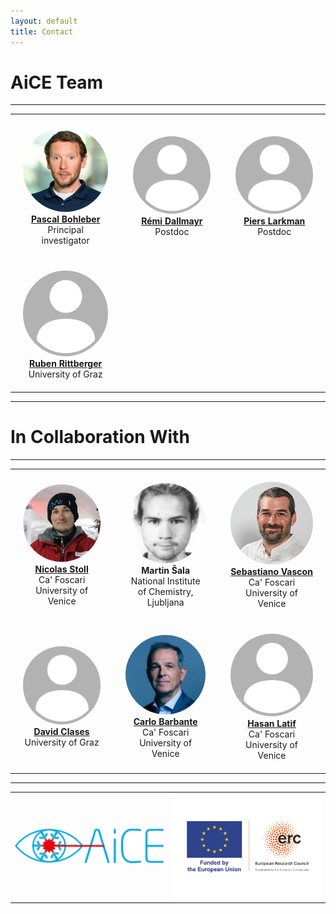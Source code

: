```yaml
---
layout: default
title: Contact
---
```


# AiCE Team

---

<div align="center">

<table>
  <tr>
    <td align="center" style="padding: 20px;">
      <img src="assets/pascal.png" width="300px" alt="Pascal" style="border-radius: 50%;"/><br />
      <strong> <a href="https://www.awi.de/ueber-uns/organisation/mitarbeiter/detailseite/pascal-bohleber.html" target="_blank"> Pascal Bohleber </a>  </strong><br />
      Principal investigator <br />
    </td>
    <td align="center" style="padding: 20px;">
      <img src="assets/placeholder.png" width="300px" alt="Remi" style="border-radius: 50%;"/><br />
      <strong> <a href="https://www.awi.de/en/about-us/organisation/staff/single-view/remi-dallmayr.html" target="_blank"> Rémi Dallmayr </a>  </strong><br />
      Postdoc<br />
    </td>
    <td align="center" style="padding: 20px;">
      <img src="assets/placeholder.png" width="300px" alt="Piers" style="border-radius: 50%;"/><br />
      <strong> <a href="https://www.awi.de/en/about-us/organisation/staff/single-view/piers-larkman.html" target="_blank"> Piers Larkman </a>  </strong><br />
      Postdoc<br />
    </td>
  </tr>
  <tr>
    <td align="center" style="padding: 20px;">
      <img src="assets/placeholder.png" width="300px" alt="David" style="border-radius: 50%;"/><br />
      <strong> <a href="https://www.awi.de/en/about-us/organisation/staff/single-view/ruben-rittberger.html" target="_blank"> Ruben Rittberger </a>  </strong><br />
      University of Graz<br />
    </td>
  </tr>
  
</table>

</div>

---

# In Collaboration With

---

<div align="center">

<table>
  <tr>
    <td align="center" style="padding: 20px;">
      <img src="assets/nico.jpg" width="300px" alt="Nico" style="border-radius: 50%;"/><br />
      <strong> <a href="https://www.unive.it/data/people/27488149" target="_blank"> Nicolas Stoll </a>  </strong><br />
      Ca' Foscari University of Venice <br />
    </td>
    <td align="center" style="padding: 20px;">
      <img src="assets/martin.png" width="300px" alt="Martin" style="border-radius: 50%;"/><br />
      <strong> Martin Šala </strong><br />
      National Institute of Chemistry, Ljubljana <br />
    </td>
    <td align="center" style="padding: 20px;">
      <img src="assets/seba.jpg" width="300px" alt="Sebastiano" style="border-radius: 50%;"/><br />
      <strong> <a href="https://www.unive.it/data/persone/9588235" target="_blank"> Sebastiano Vascon </a>  </strong><br />
      Ca' Foscari University of Venice<br />
    </td>
      </tr>
  <tr>
    <td align="center" style="padding: 20px;">
      <img src="assets/placeholder.png" width="300px" alt="David" style="border-radius: 50%;"/><br />
      <strong> <a href="https://online.uni-graz.at/kfu_online/wbForschungsportal.cbShowPortal?pPersonNr=131432&pMode=E" target="_blank"> David Clases </a>  </strong><br />
      University of Graz<br />
    </td>
    <td align="center" style="padding: 20px;">
      <img src="assets/carlo.jpg" width="300px" alt="Carlo" style="border-radius: 50%;"/><br />
      <strong> <a href="https://www.unive.it/data/people/5590288" target="_blank"> Carlo Barbante </a>  </strong><br />
      Ca' Foscari University of Venice<br />
    </td>
    <td align="center" style="padding: 20px;">
      <img src="assets/placeholder.png" width="300px" alt="Hasan" style="border-radius: 50%;"/><br />
      <strong> <a href="https://www.unive.it/data/people/29111809" target="_blank"> Hasan Latif </a>  </strong><br />
      Ca' Foscari University of Venice<br />
    </td>
  </tr>
  
</table>

</div>

---

<table>
  <tr>
    <td>
      <img src="assets/aice.png" width="500px" alt="AiCE Logo" />
    </td>
    <td>
      <img src="assets/erc.png" width="500px" alt="ERC Logo" />
    </td>
  </tr>
</table>

